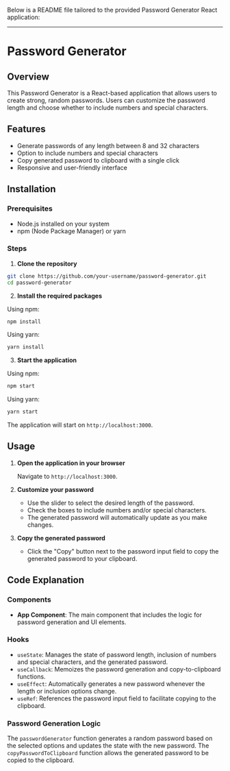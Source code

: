 Below is a README file tailored to the provided Password Generator React application:

---

# Password Generator

## Overview

This Password Generator is a React-based application that allows users to create strong, random passwords. Users can customize the password length and choose whether to include numbers and special characters.

## Features

- Generate passwords of any length between 8 and 32 characters
- Option to include numbers and special characters
- Copy generated password to clipboard with a single click
- Responsive and user-friendly interface

## Installation

### Prerequisites

- Node.js installed on your system
- npm (Node Package Manager) or yarn

### Steps

1. **Clone the repository**

```bash
git clone https://github.com/your-username/password-generator.git
cd password-generator
```

2. **Install the required packages**

Using npm:
```bash
npm install
```

Using yarn:
```bash
yarn install
```

3. **Start the application**

Using npm:
```bash
npm start
```

Using yarn:
```bash
yarn start
```

The application will start on `http://localhost:3000`.

## Usage

1. **Open the application in your browser**

   Navigate to `http://localhost:3000`.

2. **Customize your password**

   - Use the slider to select the desired length of the password.
   - Check the boxes to include numbers and/or special characters.
   - The generated password will automatically update as you make changes.

3. **Copy the generated password**

   - Click the "Copy" button next to the password input field to copy the generated password to your clipboard.

## Code Explanation

### Components

- **App Component**: The main component that includes the logic for password generation and UI elements.

### Hooks

- `useState`: Manages the state of password length, inclusion of numbers and special characters, and the generated password.
- `useCallback`: Memoizes the password generation and copy-to-clipboard functions.
- `useEffect`: Automatically generates a new password whenever the length or inclusion options change.
- `useRef`: References the password input field to facilitate copying to the clipboard.

### Password Generation Logic

The `passwordGenerator` function generates a random password based on the selected options and updates the state with the new password. The `copyPasswordToClipboard` function allows the generated password to be copied to the clipboard.
